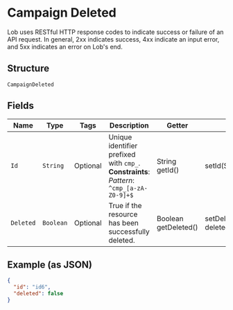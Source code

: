 
# Campaign Deleted

Lob uses RESTful HTTP response codes to indicate success or failure of an API request. In general, 2xx indicates success, 4xx indicate an input error, and 5xx indicates an error on Lob's end.

## Structure

`CampaignDeleted`

## Fields

| Name | Type | Tags | Description | Getter | Setter |
|  --- | --- | --- | --- | --- | --- |
| `Id` | `String` | Optional | Unique identifier prefixed with `cmp_`.<br>**Constraints**: *Pattern*: `^cmp_[a-zA-Z0-9]+$` | String getId() | setId(String id) |
| `Deleted` | `Boolean` | Optional | True if the resource has been successfully deleted. | Boolean getDeleted() | setDeleted(Boolean deleted) |

## Example (as JSON)

```json
{
  "id": "id6",
  "deleted": false
}
```

